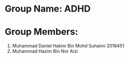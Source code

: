 # Group Name: ADHD
# Group Members:
1. Muhammad Daniel Hakim Bin Mohd Suhaimi 2018451
2. Muhammad Hazim Bin Nor Aizi
